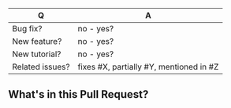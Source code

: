 <!--
> We're eager to add your tutorial to this repository as soon as possible, but we need all samples to follow the same structure.
> _(DELETE THIS PARAGRAPH AFTER READING)_
-->

|        Q        |                    A                    |
| --------------- | --------------------------------------- |
| Bug fix?        | no - yes?                               |
| New feature?    | no - yes?                               |
| New tutorial?   | no - yes?                               |
| Related issues? | fixes #X, partially #Y, mentioned in #Z |

## What's in this Pull Request?

<!--
> Please describe the changes in this PR. Sample description or details around bugs that are being fixed.
>
> _(DELETE THIS PARAGRAPH AFTER READING)_
-->

<!--
## Submitter Guidance (DELETE AFTER READING)
>
> *Please update this PR information accordingly.*
>
> *Pull requests that do not follow this template will be automatically rejected.*
>
> *Please target your PR to the `main` branch.*
> _(DELETE THIS SECTION AFTER READING)_
-->
